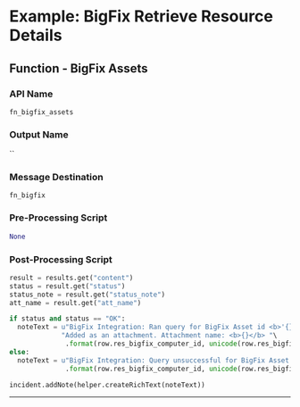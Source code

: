 <!--
    DO NOT MANUALLY EDIT THIS FILE
    THIS FILE IS AUTOMATICALLY GENERATED WITH resilient-sdk codegen
    Generated with resilient-sdk v50.1.262
-->

# Example: BigFix Retrieve Resource Details

## Function - BigFix Assets

### API Name
`fn_bigfix_assets`

### Output Name
``

### Message Destination
`fn_bigfix`

### Pre-Processing Script
```python
None
```

### Post-Processing Script
```python
result = results.get("content")
status = result.get("status")
status_note = result.get("status_note")
att_name = result.get("att_name")

if status and status == "OK":
  noteText = u"BigFix Integration: Ran query for BigFix Asset id <b>'{}'</b> and name <b>'{}'</b>. " \
             "Added as an attachment. Attachment name: <b>{}</b> "\
              .format(row.res_bigfix_computer_id, unicode(row.res_bigfix_computer_name), att_name)
else:
  noteText = u"BigFix Integration: Query unsuccessful for BigFix Asset id <b>'{}'</b> and name <b>'{}'</b>."\
              .format(row.res_bigfix_computer_id, unicode(row.res_bigfix_computer_name))

incident.addNote(helper.createRichText(noteText))
```

---

